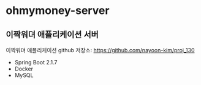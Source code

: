 # ohmymoney-server

## 이짝워뎌 애플리케이션 서버
이짝워뎌 애플리케이션 github 저장소: https://github.com/nayoon-kim/proj_130

- Spring Boot 2.1.7
- Docker
- MySQL
